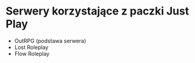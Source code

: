 # Serwery korzystające z paczki Just Play

- OutRPG (podstawa serwera)
- Lost Roleplay
- Flow Roleplay
